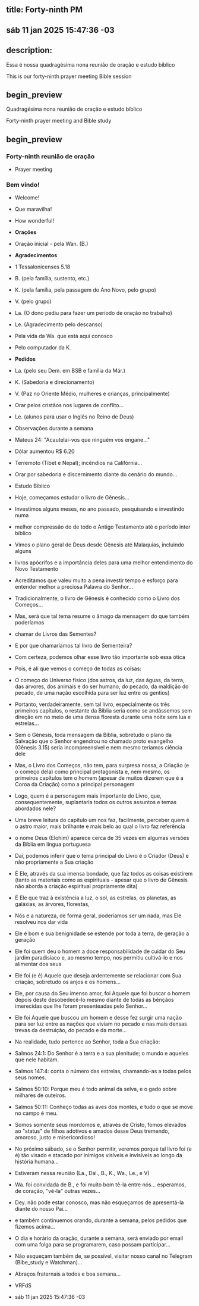 ## title: Forty-ninth PM

## sáb 11 jan 2025 15:47:36 -03

## description:

Essa é nossa quadragésima nona reunião de oração e estudo bíblico

This is our forty-ninth prayer meeting Bible session

## begin_preview

Quadragésima nona reunião de oração e estudo bíblico

Forty-ninth prayer meeting and Bible study

## begin_preview

### Forty-ninth reunião de oração

- Prayer meeting

### Bem vindo!

- Welcome!
- Que maravilha!
- How wonderful!

- **Orações**
 
- Oração inicial - pela Wan. (B.)
 
- **Agradecimentos**

- 1 Tessalonicenses 5.18 
- B. (pela família, sustento, etc.) 
- K. (pela família, pela passagem do Ano Novo, pelo grupo)
- V. (pelo grupo)
- La. (O dono pediu para fazer um período de oração no trabalho)
- Le. (Agradecimento pelo descanso) 
- Pela vida da Wa. que está aqui conosco
- Pelo computador da K.

- **Pedidos**

- La. (pelo seu Dem. em BSB e família da Már.)
- K. (Sabedoria e direcionamento) 
- V. (Paz no Oriente Médio, mulheres e crianças, principalmente) 
- Orar pelos cristãos nos lugares de conflito...
- Le. (alunos para usar o Inglês no Reino de Deus)

- Observações durante a semana
- Mateus 24: "Acautelai-vos que ninguém vos engane..."
- Dólar aumentou R$ 6.20
- Terremoto (Tibet e Nepal); incêndios na Califórnia...
- Orar por sabedoria e discernimento diante do cenário do mundo... 

- Estudo Bíblico
 
- Hoje, começamos estudar o livro de Gênesis...
- Investimos alguns meses, no ano passado, pesquisando e investindo numa
- melhor compressão do de todo o Antigo Testamento até o período inter bíblico 
- Vimos o plano geral de Deus desde Gênesis até Malaquias, incluindo alguns 
- livros apócrifos e a importância deles para uma melhor entendimento do Novo
Testamento
- Acreditamos que valeu muito a pena investir tempo e esforço para entender
melhor a preciosa Palavra do Senhor...

- Tradicionalmente, o livro de Gênesis é conhecido como o Livro dos Começos...
- Mas, será que tal tema resume o âmago da mensagem do que também poderíamos
- chamar de Livros das Sementes?
- E por que chamaríamos tal livro de Sementeira?
- Com certeza, podemos olhar esse livro tão importante sob essa ótica
- Pois, é ali que vemos o começo de todas as coisas:
- O começo do Universo físico (dos astros, da luz, das águas, da terra, das árvores, dos
animais e do ser humano, do pecado, da maldição do pecado, de uma nação
escolhida para ser luz entre os gentios) 
- Portanto, verdadeiramente, sem tal livro, especialmente os três primeiros
capítulos, o restante da Bíblia seria como se andássemos sem direção em no meio
de uma densa floresta durante uma noite sem lua e estrelas...
- Sem o Gênesis, toda mensagem da Bíblia, sobretudo o plano da Salvação que o
Senhor engendrou no chamado proto evangelho (Gênesis 3.15) seria incompreensível
e nem mesmo teríamos ciência dele 
- Mas, o Livro dos Começos, não tem, para surpresa nossa, a Criação (e o começo
dela) como principal protagonista e, nem mesmo, os primeiros capítulos tem o homem (apesar
de muitos dizerem que é a Coroa da Criação) como a principal personagem 
- Logo, quem é a personagem mais importante do Livro, que, consequentemente,
suplantaria todos os outros assuntos e temas abordados nele?
- Uma breve leitura do capítulo um nos faz, facilmente, perceber quem é o astro
maior, mais brilhante e mais belo ao qual o livro faz referência
- o nome Deus (Elohim) aparece cerca de 35 vezes em algumas versões da Bíblia em
língua portuguesa
- Daí, podemos inferir que o tema principal do Livro é o Criador (Deus) e não
propriamente a Sua criação
- É Ele, através da sua imensa bondade, que faz todos as coisas existirem (tanto
as materiais como as espirituais - apesar que o livro de Gênesis não aborda a
criação espiritual propriamente dita)
- É Ele que traz à existência a luz, o sol, as estrelas, os planetas, as galáxias, as árvores, florestas,
- Nós e a natureza, de forma geral, poderíamos ser um nada, mas Ele resolveu nos
dar vida 
- Ele é bom e sua benignidade se estende por toda a terra, de geração a geração
- Ele foi quem deu o homem a doce responsabilidade de cuidar do Seu jardim
paradisíaco e, ao mesmo tempo, nos permitiu cultivá-lo e nos alimentar dos seus
- Ele foi (e é) Aquele que deseja ardentemente se relacionar com Sua criação,
sobretudo os anjos e os homens...
- Ele, por causa do Seu imenso amor, foi Aquele que foi buscar o homem depois
deste desobedecê-lo mesmo diante de todas as bênçãos imerecidas que lhe foram
presenteadas pelo Senhor... 
- Ele foi Aquele que buscou um homem e desse fez surgir uma nação para ser luz
entre as nações que viviam no pecado e nas mais densas trevas da destruição, do
pecado e da morte...
- Na realidade, tudo pertence ao Senhor, toda a Sua criação: 
- Salmos 24:1: Do Senhor é a terra e a sua plenitude; o mundo e aqueles que nele habitam.
- Salmos 147:4: conta o número das estrelas, chamando-as a todas pelos seus nomes.
- Salmos 50:10: Porque meu é todo animal da selva, e o gado sobre milhares de outeiros.
- Salmos 50:11: Conheço todas as aves dos montes, e tudo o que se move no campo é meu.
- Somos somente seus mordomos e, através de Cristo, fomos elevados ao "status"
de filhos adotivos e amados desse Deus tremendo, amoroso, justo e
misericordioso!

- No próximo sábado, se o Senhor permitir, veremos porque tal livro foi (e é) tão visado
e atacado por inimigos visíveis e invisíveis ao longo da história humana...

- Estiveram nessa reunião (La., Dal., B., K., Wa., Le., e V)
- Wa. foi convidada de B., e foi muito bom tê-la entre nós... esperamos, de
coração, "vê-la" outras vezes...
- Dey. não pode estar conosco, mas não esqueçamos de apresentá-la diante do
nosso Pai...
- e também continuemos orando, durante a semana, pelos pedidos que fizemos
acima...
- O dia e horário da oração, durante a semana, será enviado por email com uma
folga para se programarem, caso possam participar... 
- Não esqueçam também de, se possível, visitar nosso canal no Telegram
(Bibe_study e Watchman)...
- Abraços fraternais a todos e boa semana...
 
- VRFdS
- sáb 11 jan 2025 15:47:36 -03
 
